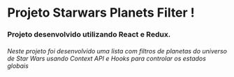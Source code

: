 #  Projeto Starwars Planets Filter ! 

### Projeto desenvolvido utilizando React e Redux.

###### Neste projeto foi desenvolvido uma lista com filtros de planetas do universo de Star Wars usando Context API e Hooks para controlar os estados globais
